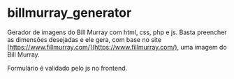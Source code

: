 # billmurray_generator
Gerador de imagens do Bill Murray com html, css, php e js. Basta preencher as dimensões desejadas e ele gera, com base no site [https://www.fillmurray.com/](https://www.fillmurray.com/), uma imagem do Bill Murray. 

Formulário é validado pelo js no frontend. 

